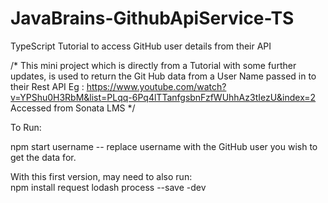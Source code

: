 # JavaBrains-GithubApiService-TS
TypeScript Tutorial to access GitHub user details from their API


/*
    This mini project which is directly from a Tutorial with some further updates, is used to return the Git Hub data from a User Name passed in to their Rest API
    Eg : https://www.youtube.com/watch?v=YPShu0H3RbM&list=PLqq-6Pq4lTTanfgsbnFzfWUhhAz3tIezU&index=2
    Accessed from Sonata LMS
*/


To Run:

npm start username
-- replace username with the GitHub user you wish to get the data for.


With this first version, may need to also run:    
npm install request lodash process --save -dev

